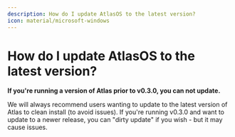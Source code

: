 ```yaml
---
description: How do I update AtlasOS to the latest version?
icon: material/microsoft-windows
---
```


# How do I update AtlasOS to the latest version?

**If you're running a version of Atlas prior to v0.3.0, you can not update.**

We will always recommend users wanting to update to the latest version of Atlas to clean install (to avoid issues). If you're running v0.3.0 and want to update to a newer release, you can "dirty update" if you wish - but it may cause issues.
